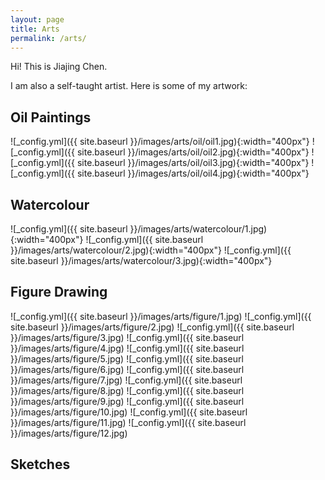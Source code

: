 ```yaml
---
layout: page
title: Arts
permalink: /arts/
---
```


Hi! This is Jiajing Chen.


I am also a self-taught artist. Here is some of my artwork:


## Oil Paintings

![_config.yml]({{ site.baseurl }}/images/arts/oil/oil1.jpg){:width="400px"}
![_config.yml]({{ site.baseurl }}/images/arts/oil/oil2.jpg){:width="400px"}
![_config.yml]({{ site.baseurl }}/images/arts/oil/oil3.jpg){:width="400px"}
![_config.yml]({{ site.baseurl }}/images/arts/oil/oil4.jpg){:width="400px"}

## Watercolour
![_config.yml]({{ site.baseurl }}/images/arts/watercolour/1.jpg){:width="400px"}
![_config.yml]({{ site.baseurl }}/images/arts/watercolour/2.jpg){:width="400px"}
![_config.yml]({{ site.baseurl }}/images/arts/watercolour/3.jpg){:width="400px"}


## Figure Drawing
![_config.yml]({{ site.baseurl }}/images/arts/figure/1.jpg)
![_config.yml]({{ site.baseurl }}/images/arts/figure/2.jpg)
![_config.yml]({{ site.baseurl }}/images/arts/figure/3.jpg)
![_config.yml]({{ site.baseurl }}/images/arts/figure/4.jpg)
![_config.yml]({{ site.baseurl }}/images/arts/figure/5.jpg)
![_config.yml]({{ site.baseurl }}/images/arts/figure/6.jpg)
![_config.yml]({{ site.baseurl }}/images/arts/figure/7.jpg)
![_config.yml]({{ site.baseurl }}/images/arts/figure/8.jpg)
![_config.yml]({{ site.baseurl }}/images/arts/figure/9.jpg)
![_config.yml]({{ site.baseurl }}/images/arts/figure/10.jpg)
![_config.yml]({{ site.baseurl }}/images/arts/figure/11.jpg)
![_config.yml]({{ site.baseurl }}/images/arts/figure/12.jpg)


## Sketches


